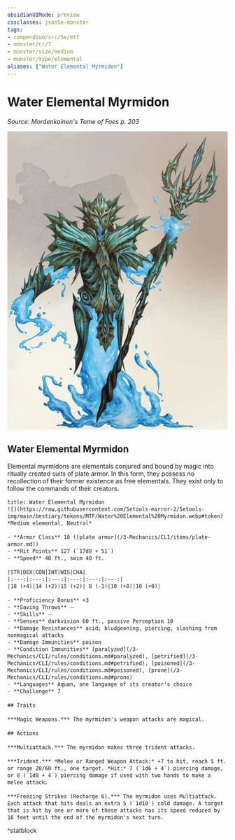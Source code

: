 ```yaml
---
obsidianUIMode: preview
cssclasses: json5e-monster
tags:
- compendium/src/5e/mtf
- monster/cr/7
- monster/size/medium
- monster/type/elemental
aliases: ["Water Elemental Myrmidon"]
---
```

# Water Elemental Myrmidon
*Source: Mordenkainen's Tome of Foes p. 203*  

![](https://raw.githubusercontent.com/5etools-mirror-2/5etools-img/main/bestiary/MTF/Water%20Elemental%20Myrmidon.webp#right)  
## Water Elemental Myrmidon

Elemental myrmidons are elementals conjured and bound by magic into ritually created suits of plate armor. In this form, they possess no recollection of their former existence as free elementals. They exist only to follow the commands of their creators.


```ad-statblock
title: Water Elemental Myrmidon
![](https://raw.githubusercontent.com/5etools-mirror-2/5etools-img/main/bestiary/tokens/MTF/Water%20Elemental%20Myrmidon.webp#token)
*Medium elemental, Neutral*

- **Armor Class** 18 ([plate armor](/3-Mechanics/CLI/items/plate-armor.md))
- **Hit Points** 127 (`17d8 + 51`) 
- **Speed** 40 ft., swim 40 ft.

|STR|DEX|CON|INT|WIS|CHA|
|:---:|:---:|:---:|:---:|:---:|:---:|
|18 (+4)|14 (+2)|15 (+2)| 8 (-1)|10 (+0)|10 (+0)|

- **Proficiency Bonus** +3
- **Saving Throws** ⏤
- **Skills** ⏤
- **Senses** darkvision 60 ft., passive Perception 10
- **Damage Resistances** acid; bludgeoning, piercing, slashing from nonmagical attacks
- **Damage Immunities** poison
- **Condition Immunities** [paralyzed](/3-Mechanics/CLI/rules/conditions.md#paralyzed), [petrified](/3-Mechanics/CLI/rules/conditions.md#petrified), [poisoned](/3-Mechanics/CLI/rules/conditions.md#poisoned), [prone](/3-Mechanics/CLI/rules/conditions.md#prone)
- **Languages** Aquan, one language of its creator's choice
- **Challenge** 7

## Traits

***Magic Weapons.*** The myrmidon's weapon attacks are magical.

## Actions

***Multiattack.*** The myrmidon makes three trident attacks.

***Trident.*** *Melee or Ranged Weapon Attack:* +7 to hit, reach 5 ft. or range 20/60 ft., one target. *Hit:* 7 (`1d6 + 4`) piercing damage, or 8 (`1d8 + 4`) piercing damage if used with two hands to make a melee attack.

***Freezing Strikes (Recharge 6).*** The myrmidon uses Multiattack. Each attack that hits deals an extra 5 (`1d10`) cold damage. A target that is hit by one or more of these attacks has its speed reduced by 10 feet until the end of the myrmidon's next turn.
```
^statblock